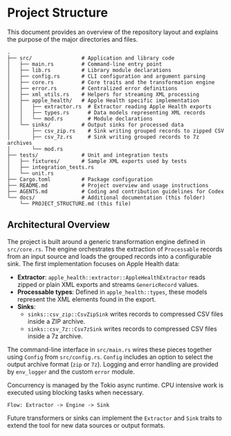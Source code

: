 # Project Structure

This document provides an overview of the repository layout and explains the purpose of the major directories and files.

```text
.
├── src/                # Application and library code
│   ├── main.rs         # Command-line entry point
│   ├── lib.rs          # Library module declarations
│   ├── config.rs       # CLI configuration and argument parsing
│   ├── core.rs         # Core traits and the transformation engine
│   ├── error.rs        # Centralized error definitions
│   ├── xml_utils.rs    # Helpers for streaming XML processing
│   ├── apple_health/   # Apple Health specific implementation
│   │   ├── extractor.rs  # Extractor reading Apple Health exports
│   │   ├── types.rs      # Data models representing XML records
│   │   └── mod.rs        # Module declarations
│   └── sinks/          # Output sinks for processed data
│       ├── csv_zip.rs    # Sink writing grouped records to zipped CSV
│       ├── csv_7z.rs     # Sink writing grouped records to 7z archives
│       └── mod.rs
├── tests/              # Unit and integration tests
│   ├── fixtures/       # Sample XML exports used by tests
│   ├── integration_tests.rs
│   └── unit.rs
├── Cargo.toml          # Package configuration
├── README.md           # Project overview and usage instructions
├── AGENTS.md           # Coding and contribution guidelines for Codex
└── docs/               # Additional documentation (this folder)
    └── PROJECT_STRUCTURE.md (this file)
```

## Architectural Overview

The project is built around a generic transformation engine defined in `src/core.rs`. The engine orchestrates the extraction of `Processable` records from an input source and loads the grouped records into a configurable sink. The first implementation focuses on Apple Health data:

- **Extractor**: `apple_health::extractor::AppleHealthExtractor` reads zipped or plain XML exports and streams `GenericRecord` values.
- **Processable types**: Defined in `apple_health::types`, these models represent the XML elements found in the export.
- **Sinks**:
  - `sinks::csv_zip::CsvZipSink` writes records to compressed CSV files inside a ZIP archive.
  - `sinks::csv_7z::Csv7zSink` writes records to compressed CSV files inside a 7z archive.

The command-line interface in `src/main.rs` wires these pieces together using `Config` from `src/config.rs`. `Config` includes an option to select the output archive format (`zip` or `7z`). Logging and error handling are provided by `env_logger` and the custom `error` module.

Concurrency is managed by the Tokio async runtime. CPU intensive work is executed using blocking tasks when necessary.

```
Flow: Extractor -> Engine -> Sink
```

Future transformers or sinks can implement the `Extractor` and `Sink` traits to extend the tool for new data sources or output formats.
